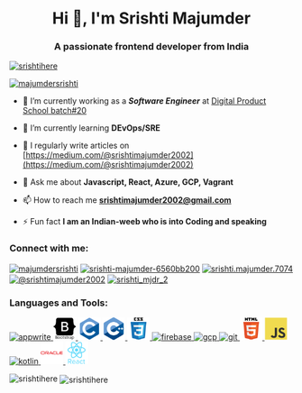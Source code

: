 <h1 align="center">Hi 👋, I'm Srishti Majumder</h1>
<h3 align="center">A passionate frontend developer from India</h3>

<p align="left"> <a href="https://github.com/ryo-ma/github-profile-trophy"><img src="https://github-profile-trophy.vercel.app/?username=srishtihere" alt="srishtihere" /></a> </p>

<p align="left"> <a href="https://twitter.com/majumdersrishti" target="blank"><img src="https://img.shields.io/twitter/follow/majumdersrishti?logo=twitter&style=for-the-badge" alt="majumdersrishti" /></a> </p>

- 🔭 I’m currently working as a ***Software Engineer*** at [Digital Product School batch#20](https://www.digitalproductschool.io/)

- 🌱 I’m currently learning **DEvOps/SRE**

- 📝 I regularly write articles on [https://medium.com/@srishtimajumder2002](https://medium.com/@srishtimajumder2002)

- 💬 Ask me about **Javascript, React, Azure, GCP, Vagrant**

- 📫 How to reach me **srishtimajumder2002@gmail.com**

- ⚡ Fun fact **I am an Indian-weeb who is into Coding and speaking**

<h3 align="left">Connect with me:</h3>
<p align="left">
<a href="https://twitter.com/majumdersrishti" target="blank"><img align="center" src="https://raw.githubusercontent.com/rahuldkjain/github-profile-readme-generator/master/src/images/icons/Social/twitter.svg" alt="majumdersrishti" height="30" width="40" /></a>
<a href="https://linkedin.com/in/srishti-majumder-6560bb200" target="blank"><img align="center" src="https://raw.githubusercontent.com/rahuldkjain/github-profile-readme-generator/master/src/images/icons/Social/linked-in-alt.svg" alt="srishti-majumder-6560bb200" height="30" width="40" /></a>
<a href="https://instagram.com/srishti.majumder.7074" target="blank"><img align="center" src="https://raw.githubusercontent.com/rahuldkjain/github-profile-readme-generator/master/src/images/icons/Social/instagram.svg" alt="srishti.majumder.7074" height="30" width="40" /></a>
<a href="https://medium.com/@srishtimajumder2002" target="blank"><img align="center" src="https://raw.githubusercontent.com/rahuldkjain/github-profile-readme-generator/master/src/images/icons/Social/medium.svg" alt="@srishtimajumder2002" height="30" width="40" /></a>
<a href="https://www.codechef.com/users/srishti_mjdr_2" target="blank"><img align="center" src="https://cdn.jsdelivr.net/npm/simple-icons@3.1.0/icons/codechef.svg" alt="srishti_mjdr_2" height="30" width="40" /></a>
</p>

<h3 align="left">Languages and Tools:</h3>
<p align="left"> <a href="https://appwrite.io" target="_blank" rel="noreferrer"> <img src="https://www.vectorlogo.zone/logos/appwriteio/appwriteio-icon.svg" alt="appwrite" width="40" height="40"/> </a> <a href="https://getbootstrap.com" target="_blank" rel="noreferrer"> <img src="https://raw.githubusercontent.com/devicons/devicon/master/icons/bootstrap/bootstrap-plain-wordmark.svg" alt="bootstrap" width="40" height="40"/> </a> <a href="https://www.cprogramming.com/" target="_blank" rel="noreferrer"> <img src="https://raw.githubusercontent.com/devicons/devicon/master/icons/c/c-original.svg" alt="c" width="40" height="40"/> </a> <a href="https://www.w3schools.com/cpp/" target="_blank" rel="noreferrer"> <img src="https://raw.githubusercontent.com/devicons/devicon/master/icons/cplusplus/cplusplus-original.svg" alt="cplusplus" width="40" height="40"/> </a> <a href="https://www.w3schools.com/css/" target="_blank" rel="noreferrer"> <img src="https://raw.githubusercontent.com/devicons/devicon/master/icons/css3/css3-original-wordmark.svg" alt="css3" width="40" height="40"/> </a> <a href="https://firebase.google.com/" target="_blank" rel="noreferrer"> <img src="https://www.vectorlogo.zone/logos/firebase/firebase-icon.svg" alt="firebase" width="40" height="40"/> </a> <a href="https://cloud.google.com" target="_blank" rel="noreferrer"> <img src="https://www.vectorlogo.zone/logos/google_cloud/google_cloud-icon.svg" alt="gcp" width="40" height="40"/> </a> <a href="https://git-scm.com/" target="_blank" rel="noreferrer"> <img src="https://www.vectorlogo.zone/logos/git-scm/git-scm-icon.svg" alt="git" width="40" height="40"/> </a> <a href="https://www.w3.org/html/" target="_blank" rel="noreferrer"> <img src="https://raw.githubusercontent.com/devicons/devicon/master/icons/html5/html5-original-wordmark.svg" alt="html5" width="40" height="40"/> </a> <a href="https://developer.mozilla.org/en-US/docs/Web/JavaScript" target="_blank" rel="noreferrer"> <img src="https://raw.githubusercontent.com/devicons/devicon/master/icons/javascript/javascript-original.svg" alt="javascript" width="40" height="40"/> </a> <a href="https://kotlinlang.org" target="_blank" rel="noreferrer"> <img src="https://www.vectorlogo.zone/logos/kotlinlang/kotlinlang-icon.svg" alt="kotlin" width="40" height="40"/> </a> <a href="https://www.oracle.com/" target="_blank" rel="noreferrer"> <img src="https://raw.githubusercontent.com/devicons/devicon/master/icons/oracle/oracle-original.svg" alt="oracle" width="40" height="40"/> </a> <a href="https://reactjs.org/" target="_blank" rel="noreferrer"> <img src="https://raw.githubusercontent.com/devicons/devicon/master/icons/react/react-original-wordmark.svg" alt="react" width="40" height="40"/> </a> </p>

<p><img align="left" src="https://github-readme-stats.vercel.app/api/top-langs?username=srishtihere&show_icons=true&locale=en&layout=compact" alt="srishtihere" /></p>

<p>&nbsp;<img align="center" src="https://github-readme-stats.vercel.app/api?username=srishtihere&show_icons=true&locale=en" alt="srishtihere" /></p>
